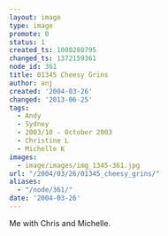 ```yaml
---
layout: image
type: image
promote: 0
status: 1
created_ts: 1080280795
changed_ts: 1372159361
node_id: 361
title: 01345 Cheesy Grins
author: anj
created: '2004-03-26'
changed: '2013-06-25'
tags:
  - Andy
  - Sydney
  - 2003/10 - October 2003
  - Christine L
  - Michelle K
images:
  - image/images/img_1345-361.jpg
url: "/2004/03/26/01345_cheesy_grins/"
aliases:
  - "/node/361/"
date: '2004-03-26'
---
```

Me with Chris and Michelle.
